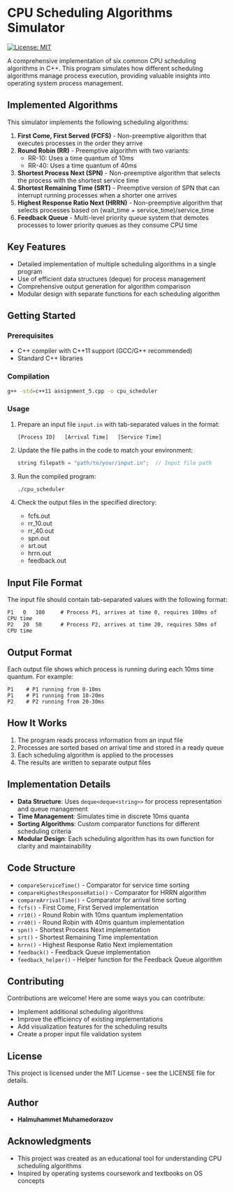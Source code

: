 # CPU Scheduling Algorithms Simulator

[![License: MIT](https://img.shields.io/badge/License-MIT-yellow.svg)](https://opensource.org/licenses/MIT)

A comprehensive implementation of six common CPU scheduling algorithms in C++. This program simulates how different scheduling algorithms manage process execution, providing valuable insights into operating system process management.

## Implemented Algorithms

This simulator implements the following scheduling algorithms:

1. **First Come, First Served (FCFS)** - Non-preemptive algorithm that executes processes in the order they arrive
2. **Round Robin (RR)** - Preemptive algorithm with two variants:
   - RR-10: Uses a time quantum of 10ms
   - RR-40: Uses a time quantum of 40ms
3. **Shortest Process Next (SPN)** - Non-preemptive algorithm that selects the process with the shortest service time
4. **Shortest Remaining Time (SRT)** - Preemptive version of SPN that can interrupt running processes when a shorter one arrives
5. **Highest Response Ratio Next (HRRN)** - Non-preemptive algorithm that selects processes based on (wait_time + service_time)/service_time
6. **Feedback Queue** - Multi-level priority queue system that demotes processes to lower priority queues as they consume CPU time

## Key Features

- Detailed implementation of multiple scheduling algorithms in a single program
- Use of efficient data structures (deque) for process management
- Comprehensive output generation for algorithm comparison
- Modular design with separate functions for each scheduling algorithm

## Getting Started

### Prerequisites

- C++ compiler with C++11 support (GCC/G++ recommended)
- Standard C++ libraries

### Compilation

```bash
g++ -std=c++11 assignment_5.cpp -o cpu_scheduler
```

### Usage

1. Prepare an input file `input.in` with tab-separated values in the format:
   ```
   [Process ID]   [Arrival Time]   [Service Time]
   ```

2. Update the file paths in the code to match your environment:
   ```cpp
   string filepath = "path/to/your/input.in";  // Input file path
   ```

3. Run the compiled program:
   ```bash
   ./cpu_scheduler
   ```

4. Check the output files in the specified directory:
   - fcfs.out
   - rr_10.out
   - rr_40.out
   - spn.out
   - srt.out
   - hrrn.out
   - feedback.out

## Input File Format

The input file should contain tab-separated values with the following format:

```
P1   0   100     # Process P1, arrives at time 0, requires 100ms of CPU time
P2   20  50      # Process P2, arrives at time 20, requires 50ms of CPU time
```

## Output Format

Each output file shows which process is running during each 10ms time quantum. For example:

```
P1    # P1 running from 0-10ms
P1    # P1 running from 10-20ms
P2    # P2 running from 20-30ms
```

## How It Works

1. The program reads process information from an input file
2. Processes are sorted based on arrival time and stored in a ready queue
3. Each scheduling algorithm is applied to the processes
4. The results are written to separate output files

## Implementation Details

- **Data Structure**: Uses `deque<deque<string>>` for process representation and queue management
- **Time Management**: Simulates time in discrete 10ms quanta
- **Sorting Algorithms**: Custom comparator functions for different scheduling criteria
- **Modular Design**: Each scheduling algorithm has its own function for clarity and maintainability

## Code Structure

- `compareServiceTime()` - Comparator for service time sorting
- `compareHighestResponseRatio()` - Comparator for HRRN algorithm
- `compareArrivalTime()` - Comparator for arrival time sorting
- `fcfs()` - First Come, First Served implementation
- `rr10()` - Round Robin with 10ms quantum implementation
- `rr40()` - Round Robin with 40ms quantum implementation
- `spn()` - Shortest Process Next implementation
- `srt()` - Shortest Remaining Time implementation
- `hrrn()` - Highest Response Ratio Next implementation
- `feedback()` - Feedback Queue implementation
- `feedback_helper()` - Helper function for the Feedback Queue algorithm

## Contributing

Contributions are welcome! Here are some ways you can contribute:

- Implement additional scheduling algorithms
- Improve the efficiency of existing implementations
- Add visualization features for the scheduling results
- Create a proper input file validation system

## License

This project is licensed under the MIT License - see the LICENSE file for details.

## Author

- **Halmuhammet Muhamedorazov**

## Acknowledgments

- This project was created as an educational tool for understanding CPU scheduling algorithms
- Inspired by operating systems coursework and textbooks on OS concepts

